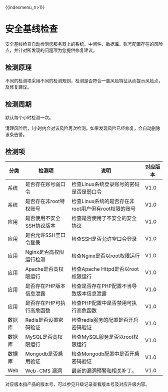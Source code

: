 {{indexmenu_n>1}}

# 安全基线检查

安全基线检查自动检测您服务器上的系统、中间件、数据库、账号配置存在的风险点，并针对所发现的问题项为您提供修复建议。

## 检测原理

不同的检测项采用不同的检测规则，检测是否符合一些风险特征从而提示风险点，及修复建议。

## 检测周期

默认每个小时检测一次。

清理风险后，1小时内会对该风险再次检测，如果发现风险已经修复，会自动删除该条告警。

## 检测项

| 分类  | 检测项            | 说明                               | 对应版本 |
| --- | -------------- | -------------------------------- | ---- |
| 系统  | 是否存在账号弱口令      | 检查Linux系统登录账号的密码是否是弱口令           | V1.0 |
| 系统  | 是否存在非root特权账号  | 检查Linux系统的是否存在非root用户但有root权限的账号 | V1.0 |
| 应用  | 是否使用不安全SSH协议版本 | 检查是否使用了不安全的安全协议                  | V1.0 |
| 应用  | 是否允许SSH空口令登录   | 检查SSH是否允许空口令登录                   | V1.0 |
| 应用  | Nginx是否高权限运行检测 | 检查Nginx是否以root权限运行               | V1.0 |
| 应用  | Apache是否高权限运行  | 检查Apache Httpd是否以root权限运行        | V1.0 |
| 应用  | 是否存在PHP版本信息泄露  | 检查是否存在PHP配置不当导致版本信息泄露            | V1.0 |
| 应用  | 是否存在PHP可执行高危函数 | 检查PHP配置中是否禁用可执行高危函数              | V1.0 |
| 数据库 | Redis是否设置密码验证  | 检查redis服务的配置是否开启密码验证             | V1.0 |
| 数据库 | MySQL是否高权限运行   | 检查MySQL服务是否以root权限运行             | V1.0 |
| 数据库 | Mongodb是否启用验证  | 检查Mongodb配置中是否开启密码验证             | V1.0 |
| Web | Web-CMS 漏洞     | 最新的漏洞预警和相关补丁。                    | V1.0 |

<wrap em>对应版本指产品的版本号，可以参见升级记录查看版本号及对应升级内容。</wrap>
